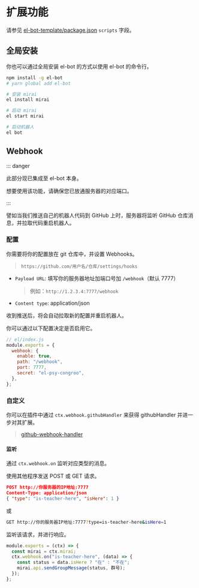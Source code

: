 # 扩展功能

请参见 [el-bot-template/package.json](https://github.com/ElpsyCN/el-bot-template/blob/master/package.json) `scripts` 字段。

## 全局安装

你也可以通过全局安装 el-bot 的方式以使用 el-bot 的命令行。

```sh
npm install -g el-bot
# yarn global add el-bot
```

```sh
# 安装 mirai
el install mirai

# 启动 mirai
el start mirai

# 启动机器人
el bot
```

## Webhook

::: danger

此部分现已集成至 el-bot 本身。

想要使用该功能，请确保您已放通服务器的对应端口。

:::

譬如当我们推送自己的机器人代码到 GitHub 上时，服务器将监听 GitHub 仓库消息，并拉取代码重启机器人。

### 配置

你需要将你的配置放在 git 仓库中，并设置 Webhooks。

> `https://github.com/用户名/仓库/settings/hooks`

- `Payload URL`: 填写你的服务器地址加端口号加 `/webhook`（默认 7777）
  > 例如：`http://1.2.3.4:7777/webhook`
- `Content type`: application/json

收到推送后，将会自动拉取新的配置并重启机器人。

你可以通过以下配置决定是否启用它。

```js
// el/index.js
module.exports = {
  webhook: {
    enable: true,
    path: "/webhook",
    port: 7777,
    secret: "el-psy-congroo",
  },
};
```

### 自定义

你可以在插件中通过 `ctx.webhook.githubHandler` 来获得 githubHandler 并进一步对其扩展。

> [github-webhook-handler](https://github.com/rvagg/github-webhook-handler)

#### 监听

通过 `ctx.webhook.on` 监听对应类型的消息。

使用其他程序发送 POST 或 GET 请求。

```json
POST http://你服务器的IP地址:7777
Content-Type: application/json
{ "type": "is-teacher-here", "isHere": 1 }
```

或

```bash
GET http://你的服务器IP地址:7777?type=is-teacher-here&isHere=1
```

监听该请求，并进行响应。

```js
module.exports = (ctx) => {
  const mirai = ctx.mirai;
  ctx.webhook.on("is-teacher-here", (data) => {
    const status = data.isHere ? "在" : "不在";
    mirai.api.sendGroupMessage(status, 群号);
  });
};
```
